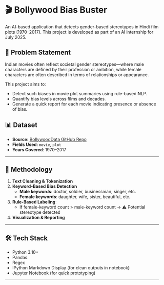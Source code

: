 # 🎬 Bollywood Bias Buster

An AI-based application that detects gender-based stereotypes in Hindi film plots (1970–2017). This project is developed as part of an AI internship for July 2025.

## 📌 Problem Statement

Indian movies often reflect societal gender stereotypes—where male characters are defined by their profession or ambition, while female characters are often described in terms of relationships or appearance.

This project aims to:
- Detect such biases in movie plot summaries using rule-based NLP.
- Quantify bias levels across films and decades.
- Generate a quick report for each movie indicating presence or absence of bias.

## 📊 Dataset

- **Source**: [BollywoodData GitHub Repo](https://github.com/BollywoodData/Bollywood-Data)
- **Fields Used**: `movie`, `plot`
- **Years Covered**: 1970–2017

---

## 🧠 Methodology

1. **Text Cleaning & Tokenization**
2. **Keyword-Based Bias Detection**
   - **Male keywords**: doctor, soldier, businessman, singer, etc.
   - **Female keywords**: daughter, wife, sister, beautiful, etc.
3. **Rule-Based Labeling**:
   - If female-keyword count > male-keyword count → ⚠️ Potential stereotype detected
4. **Visualization & Reporting**

---

## 🛠️ Tech Stack

- Python 3.10+
- Pandas
- Regex
- IPython Markdown Display (for clean outputs in notebook)
- Jupyter Notebook (for quick prototyping)

---

